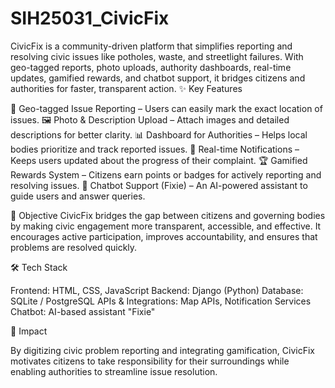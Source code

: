 # SIH25031_CivicFix
CivicFix is a community-driven platform that simplifies reporting and resolving civic issues like potholes, waste, and streetlight failures. With geo-tagged reports, photo uploads, authority dashboards, real-time updates, gamified rewards, and chatbot support, it bridges citizens and authorities for faster, transparent action.
✨ Key Features

📍 Geo-tagged Issue Reporting – Users can easily mark the exact location of issues.
🖼️ Photo & Description Upload – Attach images and detailed descriptions for better clarity.
📊 Dashboard for Authorities – Helps local bodies prioritize and track reported issues.
🔔 Real-time Notifications – Keeps users updated about the progress of their complaint.
🏆 Gamified Rewards System – Citizens earn points or badges for actively reporting and resolving issues.
💬 Chatbot Support (Fixie) – An AI-powered assistant to guide users and answer queries.

🎯 Objective
CivicFix bridges the gap between citizens and governing bodies by making civic engagement more transparent, accessible, and effective. It encourages active participation, improves accountability, and ensures that problems are resolved quickly.

🛠️ Tech Stack

Frontend: HTML, CSS, JavaScript
Backend: Django (Python)
Database: SQLite / PostgreSQL
APIs & Integrations: Map APIs, Notification Services
Chatbot: AI-based assistant "Fixie"

🚀 Impact

By digitizing civic problem reporting and integrating gamification, CivicFix motivates citizens to take responsibility for their surroundings while enabling authorities to streamline issue resolution.
